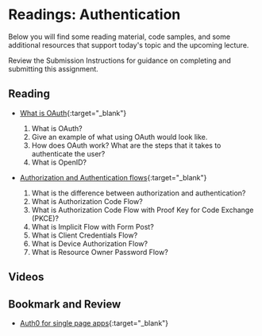 # Readings: Authentication

Below you will find some reading material, code samples, and some additional resources that support today's topic and the upcoming lecture.

Review the Submission Instructions for guidance on completing and submitting this assignment.

## Reading

- [What is OAuth](https://www.csoonline.com/article/3216404/what-is-oauth-how-the-open-authorization-framework-works.html){:target="_blank"}

  1. What is OAuth?
  1. Give an example of what using OAuth would look like.
  1. How does OAuth work? What are the steps that it takes to authenticate the user?
  1. What is OpenID?

- [Authorization and Authentication flows](https://auth0.com/docs/flows){:target="_blank"}

  1. What is the difference between authorization and authentication?
  1. What is Authorization Code Flow?
  1. What is Authorization Code Flow with Proof Key for Code Exchange (PKCE)?
  1. What is Implicit Flow with Form Post?
  1. What is Client Credentials Flow?
  1. What is Device Authorization Flow?
  1. What is Resource Owner Password Flow?

## Videos

<!-- PLACEHOLDER -->

## Bookmark and Review

- [Auth0 for single page apps](https://auth0.com/docs/libraries/auth0-react){:target="_blank"}
